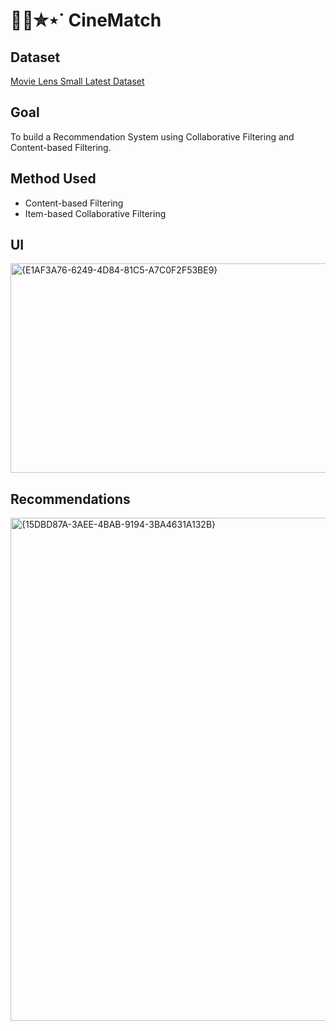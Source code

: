<h1> 🍿🎥✮⋆˙ CineMatch </h1>

## Dataset
[Movie Lens Small Latest Dataset](https://www.kaggle.com/datasets/shubhammehta21/movie-lens-small-latest-dataset)

## Goal
To build a Recommendation System using Collaborative Filtering and Content-based Filtering.

## Method Used
- Content-based Filtering
- Item-based Collaborative Filtering

## UI
<img width="1254" height="335" alt="{E1AF3A76-6249-4D84-81C5-A7C0F2F53BE9}" src="https://github.com/user-attachments/assets/dd90e025-93ed-439d-be3e-9a9a0982e05f" />

## Recommendations
<img width="1769" height="805" alt="{15DBD87A-3AEE-4BAB-9194-3BA4631A132B}" src="https://github.com/user-attachments/assets/f8b75487-e17e-43ff-8925-3e8b9c73a22f" />
